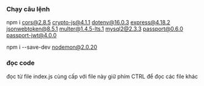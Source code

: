### Chạy câu lệnh

npm i cors@2.8.5 crypto-js@4.1.1 dotenv@16.0.3 express@4.18.2 jsonwebtoken@8.5.1 multer@1.4.5-lts.1 mysql2@2.3.3 passport@0.6.0 passport-jwt@4.0.0

npm i --save-dev nodemon@2.0.20

### đọc code

đọc từ file index.js cùng cấp với file này giữ phím CTRL để đọc các file khác
